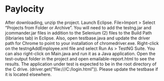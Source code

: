 # Paylocity
After downloading, unzip the project.
Launch Eclipse. File>Import > Select “Projects from Folder or Archive”.
You will need to add the testng.jar and jcommander.jar files in addition to the Selenium (2) files to the Build Path (libriaries tab) in Eclipse.
Also, open testbase.java and update the driver path for Chrome to point to your installation of chromedriver.exe.
Right-click on the testngAddEmployee.xml file and select Run As > TestNG Suite.
You can also right-click on Main.java and run it as a Java application.
Open the test-output folder in the project and open emailable-report.html to see the results.
The application under test is expected to be in the root directory of the C drive. (driver.get("file:///C:/login.html")). Please update the testbase if it is located elsewhere.
